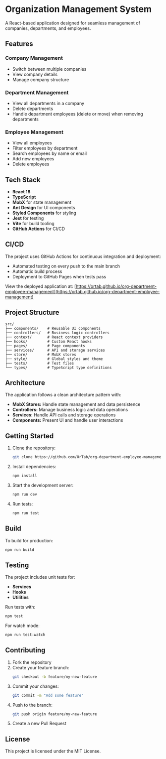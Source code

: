 # Organization Management System

A React-based application designed for seamless management of companies, departments, and employees.

## Features

### Company Management

- Switch between multiple companies
- View company details
- Manage company structure

### Department Management

- View all departments in a company
- Delete departments
- Handle department employees (delete or move) when removing departments

### Employee Management

- View all employees
- Filter employees by department
- Search employees by name or email
- Add new employees
- Delete employees

## Tech Stack

- **React 18**
- **TypeScript**
- **MobX** for state management
- **Ant Design** for UI components
- **Styled Components** for styling
- **Jest** for testing
- **Vite** for build tooling
- **GitHub Actions** for CI/CD

## CI/CD

The project uses GitHub Actions for continuous integration and deployment:

- Automated testing on every push to the main branch
- Automatic build process
- Deployment to GitHub Pages when tests pass

View the deployed application at: [https://ortab.github.io/org-department-employee-management](https://ortab.github.io/org-department-employee-management)

## Project Structure

```
src/
├── components/    # Reusable UI components
├── controllers/   # Business logic controllers
├── context/       # React context providers
├── hooks/         # Custom React hooks
├── pages/         # Page components
├── services/      # API and storage services
├── store/         # MobX stores
├── style/         # Global styles and theme
├── tests/         # Test files
└── types/         # TypeScript type definitions
```

## Architecture

The application follows a clean architecture pattern with:

- **MobX Stores:** Handle state management and data persistence
- **Controllers:** Manage business logic and data operations
- **Services:** Handle API calls and storage operations
- **Components:** Present UI and handle user interactions

## Getting Started

1. Clone the repository:

   ```sh
   git clone https://github.com/OrTab/org-department-employee-management.git
   ```

2. Install dependencies:

   ```sh
   npm install
   ```

3. Start the development server:

   ```sh
   npm run dev
   ```

4. Run tests:

   ```sh
   npm run test
   ```

## Build

To build for production:

```sh
npm run build
```

## Testing

The project includes unit tests for:

- **Services**
- **Hooks**
- **Utilities**

Run tests with:

```sh
npm test
```

For watch mode:

```sh
npm run test:watch
```

## Contributing

1. Fork the repository
2. Create your feature branch:
   ```sh
   git checkout -b feature/my-new-feature
   ```
3. Commit your changes:
   ```sh
   git commit -m "Add some feature"
   ```
4. Push to the branch:
   ```sh
   git push origin feature/my-new-feature
   ```
5. Create a new Pull Request

## License

This project is licensed under the MIT License.
